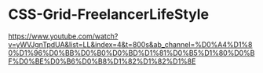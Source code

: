 # CSS-Grid-FreelancerLifeStyle
https://www.youtube.com/watch?v=yWVJgnTpdUA&list=LL&index=4&t=800s&ab_channel=%D0%A4%D1%80%D1%96%D0%BB%D0%B0%D0%BD%D1%81%D0%B5%D1%80%D0%BF%D0%BE%D0%B6%D0%B8%D1%82%D1%82%D1%8E
